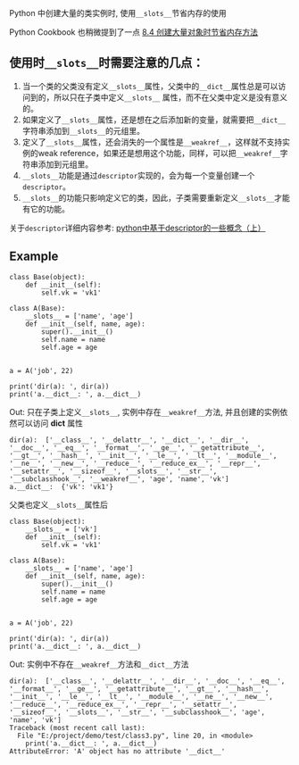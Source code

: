 Python 中创建大量的类实例时, 使用`__slots__`节省内存的使用

Python Cookbook 也稍微提到了一点 [8.4 创建大量对象时节省内存方法](http://python3-cookbook.readthedocs.io/zh_CN/latest/c08/p04_save_memory_when_create_large_number_instances.html)

## 使用时`__slots__`时需要注意的几点：

1. 当一个类的父类没有定义`__slots__`属性，父类中的`__dict__`属性总是可以访问到的，所以只在子类中定义`__slots__`
   属性，而不在父类中定义是没有意义的。
2. 如果定义了`__slots__`属性，还是想在之后添加新的变量，就需要把`__dict__`字符串添加到`__slots__`的元组里。
3. 定义了`__slots__`属性，还会消失的一个属性是`__weakref__`，这样就不支持实例的weak reference，如果还是想用这个功能，同样，可以把`__weakref__`字符串添加到元组里。
4. `__slots__`功能是通过`descriptor`实现的，会为每一个变量创建一个`descriptor`。
5. `__slots__`的功能只影响定义它的类，因此，子类需要重新定义`__slots__`才能有它的功能。

关于`descriptor`详细内容参考: [python中基于descriptor的一些概念（上）](http://www.cnblogs.com/btchenguang/archive/2012/09/17/2689146.html#WizKMOutline_1347874388282794)

## Example

```
class Base(object):
    def __init__(self):
        self.vk = 'vk1'

class A(Base):
    __slots__ = ['name', 'age']
    def __init__(self, name, age):
        super().__init__()
        self.name = name
        self.age = age
        

a = A('job', 22)

print('dir(a): ', dir(a))
print('a.__dict__: ', a.__dict__)
```

Out: 只在子类上定义`__slots__`, 实例中存在`__weakref__`方法, 并且创建的实例依然可以访问 __dict__ 属性

```
dir(a):  ['__class__', '__delattr__', '__dict__', '__dir__', '__doc__', '__eq__', '__format__', '__ge__', '__getattribute__', '__gt__', '__hash__', '__init__', '__le__', '__lt__', '__module__', '__ne__', '__new__', '__reduce__', '__reduce_ex__', '__repr__', '__setattr__', '__sizeof__', '__slots__', '__str__', '__subclasshook__', '__weakref__', 'age', 'name', 'vk']
a.__dict__:  {'vk': 'vk1'}
```

父类也定义`__slots__`属性后

```
class Base(object):
    __slots__ = ['vk']
    def __init__(self):
        self.vk = 'vk1'

class A(Base):
    __slots__ = ['name', 'age']
    def __init__(self, name, age):
        super().__init__()
        self.name = name
        self.age = age
        

a = A('job', 22)

print('dir(a): ', dir(a))
print('a.__dict__: ', a.__dict__)
```

Out: 实例中不存在`__weakref__`方法和`__dict__`方法

```
dir(a):  ['__class__', '__delattr__', '__dir__', '__doc__', '__eq__', '__format__', '__ge__', '__getattribute__', '__gt__', '__hash__', '__init__', '__le__', '__lt__', '__module__', '__ne__', '__new__', '__reduce__', '__reduce_ex__', '__repr__', '__setattr__', '__sizeof__', '__slots__', '__str__', '__subclasshook__', 'age', 'name', 'vk']
Traceback (most recent call last):
  File "E:/project/demo/test/class3.py", line 20, in <module>
    print('a.__dict__: ', a.__dict__)
AttributeError: 'A' object has no attribute '__dict__'
```





